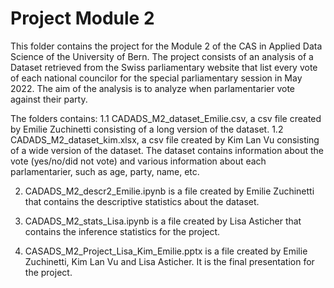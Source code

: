 # Project Module 2
This folder contains the project for the Module 2 of the CAS in Applied Data Science of the University of Bern. The project consists of an analysis of a Dataset retrieved from the Swiss parliamentary website that list every vote of each national councilor for the special parliamentary session in May 2022. The aim of the analysis is to analyze when parlamentarier vote against their party.  

The folders contains: 
1.1 CADADS_M2_dataset_Emilie.csv, a csv file created by Emilie Zuchinetti consisting of a long version of the dataset. 
1.2 CADADS_M2_dataset_kim.xlsx, a csv file created by Kim Lan Vu consisting of a wide version of the dataset. 
The dataset contains information about the vote (yes/no/did not vote) and various information about each parlamentarier, such as age, party, name, etc. 

2. CADADS_M2_descr2_Emilie.ipynb is a file created by Emilie Zuchinetti that contains the descriptive statistics about the dataset. 

3. CADADS_M2_stats_Lisa.ipynb is a file created by Lisa Asticher that contains the inference statistics for the project. 

4. CASADS_M2_Project_Lisa_Kim_Emilie.pptx is a file created by Emilie Zuchinetti, Kim Lan Vu and Lisa Asticher. It is the final presentation for the project. 
